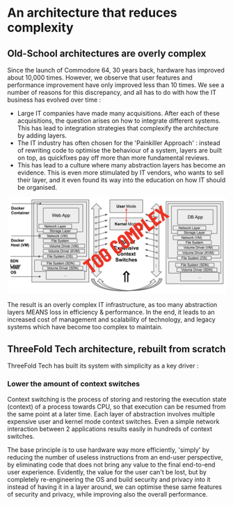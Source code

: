 # An architecture that reduces complexity 

## Old-School architectures are overly complex

Since the launch of Commodore 64, 30 years back, hardware has improved about 10,000 times. However, we observe that user features and performance improvement have only improved less than 10 times. 
We see a number of reasons for this discrepancy, and all has to do with how the IT business has evolved over time : 
- Large IT companies have made many acquisitions. After each of these acquisitions, the question arises on how to integrate different systems. This has lead to integration strategies that complexify the architecture by adding layers. 
- The IT industry has often chosen for the 'Painkiller Approach' : instead of rewriting code to optimise the behaviour of a system, layers are built on top, as  quickfixes pay off more than more fundamental reviews.
- This has lead to a culture where many abstraction layers has become an evidence. This is even more stimulated by IT vendors, who wants to sell their layer, and it even found its way into the education on how IT should be organised. 

![](img/archi_usp_simplicity.png)

The result is an overly complex IT infrastructure, as too many abstraction layers MEANS loss in efficiency & performance. In the end, it leads to an increased cost of management and scalability of technology, and legacy systems which have become too complex to maintain.

## ThreeFold Tech architecture, rebuilt from scratch

ThreeFold Tech has built its system with simplicity as a key driver :  

### Lower the amount of context switches

Context switching is the process of storing and restoring the execution state (context) of a process towards CPU, so that execution can be resumed from the same point at a later time.
Each layer of abstraction involves multiple expensive user and kernel mode context switches. Even a simple network interaction between 2 applications results easily in hundreds of context switches.

The base principle is to use hardware way more efficiently, 'simply' by reducing the number of useless instructions from an end-user perspective, by eliminating code that does not bring any value to the final end-to-end user experience. 
Evidently, the value for the user can't be lost, but by completely re-engineering the OS and build security and privacy into it instead of having it in a layer around, we can optimise these same features of security and privacy, while improving also the overall performance. 




